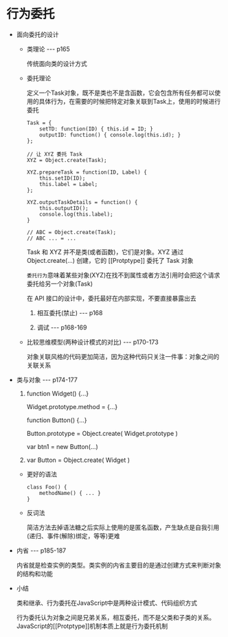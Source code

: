 # 行为委托  

- 面向委托的设计  

  - 类理论 --- p165 

    传统面向类的设计方式  

  - 委托理论  

    定义一个Task对象，既不是类也不是含函数，它会包含所有任务都可以使用的具体行为，在需要的时候把特定对象关联到Task上，使用的时候进行委托  
    ```
    Task = {
        setTD: function(ID) { this.id = ID; }
        outputID: function() { console.log(this.id); }
    };

    // 让 XYZ 委托 Task 
    XYZ = Object.create(Task);

    XYZ.prepareTask = function(ID, Label) {
        this.setID(ID);
        this.label = Label;
    };

    XYZ.outputTaskDetails = function() {
        this.outputID();
        console.log(this.label);
    }

    // ABC = Object.create(Task);
    // ABC ... = ...
    ```
    Task 和 XYZ 并不是类(或者函数)，它们是对象。XYZ 通过 Object.create(...) 创建，它的 [[Protptype]] 委托了 Task 对象  

    `委托行为`意味着某些对象(XYZ)在找不到属性或者方法引用时会把这个请求委托给另一个对象(Task)

    在 API 接口的设计中，委托最好在内部实现，不要直接暴露出去  

    1. 相互委托(禁止) --- p168

    2. 调试 --- p168-169

  - 比较思维模型(两种设计模式的对比)  --- p170-173

    对象关联风格的代码更加简洁，因为这种代码只关注一件事：对象之间的关联关系

- 类与对象 --- p174-177  

  1. function Widget() {...}
     
     Widget.prototype.method = {...}

     function Button() {...}

     Button.prototype = Object.create( Widget.prototype )

     var btn1 = new Button(...)

  2. var Button = Object.create( Widget )

  - 更好的语法  
    ```
    class Foo() {
        methodName() { ... }
    }
    ```

  - 反词法  

    简洁方法去掉语法糖之后实际上使用的是匿名函数，产生缺点是自我引用(递归、事件(解除)绑定，等等)更难

- 内省 --- p185-187

  内省就是检查实例的类型。类实例的内省主要目的是通过创建方式来判断对象的结构和功能  

- 小结  

  类和继承、行为委托在JavaScript中是两种设计模式、代码组织方式

  行为委托认为对象之间是兄弟关系，相互委托，而不是父类和子类的关系。JavaScript的[[Protptype]]机制本质上就是行为委托机制



